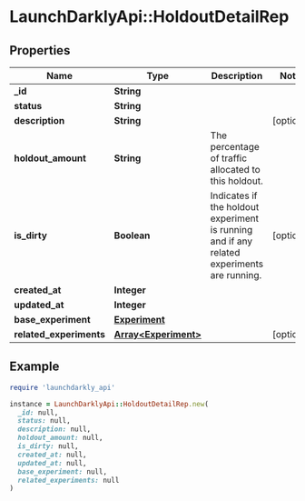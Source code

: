 # LaunchDarklyApi::HoldoutDetailRep

## Properties

| Name | Type | Description | Notes |
| ---- | ---- | ----------- | ----- |
| **_id** | **String** |  |  |
| **status** | **String** |  |  |
| **description** | **String** |  | [optional] |
| **holdout_amount** | **String** | The percentage of traffic allocated to this holdout. |  |
| **is_dirty** | **Boolean** | Indicates if the holdout experiment is running and if any related experiments are running. | [optional] |
| **created_at** | **Integer** |  |  |
| **updated_at** | **Integer** |  |  |
| **base_experiment** | [**Experiment**](Experiment.md) |  |  |
| **related_experiments** | [**Array&lt;Experiment&gt;**](Experiment.md) |  | [optional] |

## Example

```ruby
require 'launchdarkly_api'

instance = LaunchDarklyApi::HoldoutDetailRep.new(
  _id: null,
  status: null,
  description: null,
  holdout_amount: null,
  is_dirty: null,
  created_at: null,
  updated_at: null,
  base_experiment: null,
  related_experiments: null
)
```

